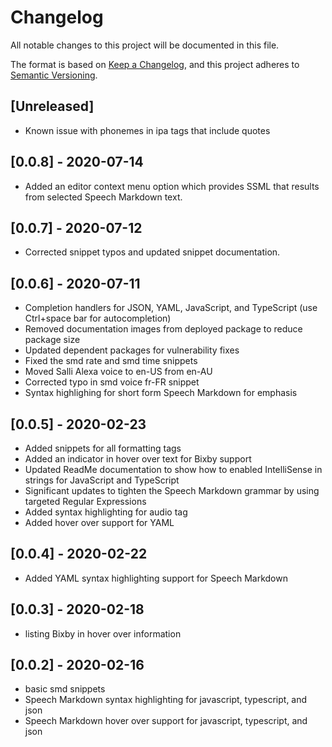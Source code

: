 # Changelog

All notable changes to this project will be documented in this file.

The format is based on [Keep a Changelog](https://keepachangelog.com/en/1.0.0/),
and this project adheres to [Semantic Versioning](https://semver.org/spec/v2.0.0.html).

## [Unreleased]

- Known issue with phonemes in ipa tags that include quotes

## [0.0.8] - 2020-07-14

- Added an editor context menu option which provides SSML that results from selected Speech Markdown text.

## [0.0.7] - 2020-07-12

- Corrected snippet typos and updated snippet documentation.

## [0.0.6] - 2020-07-11

- Completion handlers for JSON, YAML, JavaScript, and TypeScript (use Ctrl+space bar for autocompletion)
- Removed documentation images from deployed package to reduce package size
- Updated dependent packages for vulnerability fixes
- Fixed the smd rate and smd time snippets
- Moved Salli Alexa voice to en-US from en-AU
- Corrected typo in smd voice fr-FR snippet
- Syntax highlighing for short form Speech Markdown for emphasis

## [0.0.5] - 2020-02-23

- Added snippets for all formatting tags
- Added an indicator in hover over text for Bixby support
- Updated ReadMe documentation to show how to enabled IntelliSense in strings for JavaScript and TypeScript
- Significant updates to tighten the Speech Markdown grammar by using targeted Regular Expressions
- Added syntax highlighting for audio tag
- Added hover over support for YAML

## [0.0.4] - 2020-02-22

- Added YAML syntax highlighting support for Speech Markdown

## [0.0.3] - 2020-02-18

- listing Bixby in hover over information

## [0.0.2] - 2020-02-16

- basic smd snippets
- Speech Markdown syntax highlighting for javascript, typescript, and json
- Speech Markdown hover over support for javascript, typescript, and json
